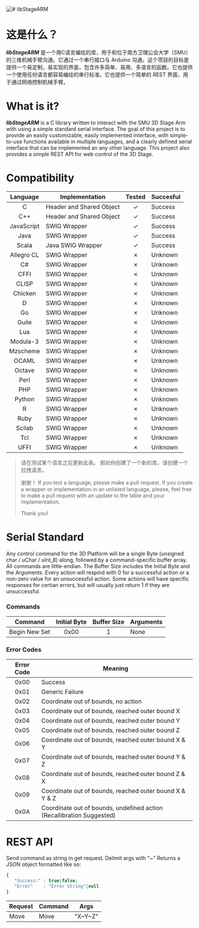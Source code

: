 ![# libStageARM](https://raw.githubusercontent.com/Thinkatron/libStageArm/master/Resources/libStageArmAlt.png "libStageARM Logo")

# 这是什么？
 *__libStageARM__* 是一个用C语言编绘的库，用于和位于南方卫理公会大学（SMU）的三维机械手臂沟通。它通过一个串行接口与 Arduino 沟通。这个项目的目标是提供一个易定制，易实现的界面，包含许多简单、易用、多语言的函数。它也提供一个使用任何语言都容易编绘的串行标准。它也提供一个简单的 REST 界面，用于通过网络控制机械手臂。

# What is it?
  *__libStageARM__* is a C library written to interact with the SMU 3D Stage Arm with using a simple standard serial interface. The goal of this project is to provide an easily customizable, easily implemented interface, with simple-to-use functions available in multiple languages, and a clearly defined serial interface that can be implemented an any other language. This project also provides a simple REST API for web control of the 3D Stage.

# Compatibility
|Language        |Implementation          |Tested|Succesful|
|:--------------:|------------------------|:----:|---------|
|C               |Header and Shared Object|✓     |Success  |
|C++             |Header and Shared Object|✓     |Success  |
|JavaScript      |SWIG Wrapper            |✓     |Success  |
|Java            |SWIG Wrapper            |✓     |Success  |
|Scala           |Java SWIG Wrapper       |✓     |Success  |
|Allegro CL      |SWIG Wrapper            |✗     |Unknown  |
|C#              |SWIG Wrapper            |✗     |Unknown  |
|CFFI            |SWIG Wrapper            |✗     |Unknown  |
|CLISP           |SWIG Wrapper            |✗     |Unknown  |
|Chicken         |SWIG Wrapper            |✗     |Unknown  |
|D               |SWIG Wrapper            |✗     |Unknown  |
|Go              |SWIG Wrapper            |✗     |Unknown  |
|Guile           |SWIG Wrapper            |✗     |Unknown  |
|Lua             |SWIG Wrapper            |✗     |Unknown  |
|Modula-3        |SWIG Wrapper            |✗     |Unknown  |
|Mzscheme        |SWIG Wrapper            |✗     |Unknown  |
|OCAML           |SWIG Wrapper            |✗     |Unknown  |
|Octave          |SWIG Wrapper            |✗     |Unknown  |
|Perl            |SWIG Wrapper            |✗     |Unknown  |
|PHP             |SWIG Wrapper            |✗     |Unknown  |
|Python          |SWIG Wrapper            |✗     |Unknown  |
|R               |SWIG Wrapper            |✗     |Unknown  |
|Ruby            |SWIG Wrapper            |✗     |Unknown  |
|Scilab          |SWIG Wrapper            |✗     |Unknown  |
|Tcl             |SWIG Wrapper            |✗     |Unknown  |
|UFFI            |SWIG Wrapper            |✗     |Unknown  |
>请在测试某个语言之后更新此表。
>假如你创建了一个新的库，请创建一个拉拽请求。
>
>谢谢！
>If you test a language, please make a pull request.
>If you create a wrapper or implementation in an unlisted language,
>please, feel free to make a pull request with an update to the
>table and your implementation.
>
>Thank you!
# Serial Standard
 Any control command for the 3D Platform will be a single Byte (unsigned char / uChar / uInt_8) along, followed by a command-specific buffer array. All commands are little-endian. The Buffer Size includes the Initial Byte and the Arguments. Every action will respind with 0 for a successful action or a non-zero value for an unsuccessful action. Some actions will have specific responses for certian errors, but will usually just return 1 if they are unsuccessful.
 
 ### Commands
 
|Command          |Initial Byte |Buffer Size |Arguments |
|-----------------|:-----------:|:----------:|----------|
|Begin New Set    |0x00         |1           |None      |

### Error Codes

|Error Code |Meaning                                                              |
|:---------:|---------------------------------------------------------------------|
|0x00       |Success                                                              |
|0x01       |Generic Failure                                                      |
|0x02       |Coordinate out of bounds, no action                                  |
|0x03       |Coordinate out of bounds, reached outer bound X                      |
|0x04       |Coordinate out of bounds, reached outer bound Y                      |
|0x05       |Coordinate out of bounds, reached outer bound Z                      |
|0x06       |Coordinate out of bounds, reached outer bound X & Y                  |
|0x07       |Coordinate out of bounds, reached outer bound Y & Z                  |
|0x08       |Coordinate out of bounds, reached outer bound Z & X                  |
|0x09       |Coordinate out of bounds, reached outer bound X & Y & Z              |
|0x0A       |Coordinate out of bounds, undefined action (Recallibration Suggested)|


# REST API

Send command as string in get request. Delimit args with "~" Returns a JSON object formatted like so:
```javascript
{
   "Success:" : true|false;
   "Error"    : "Error String"|null
}
```

|Request |Command |Args     |
|--------|--------|---------|
|Move    |Move    |"X\~Y\~Z"|
